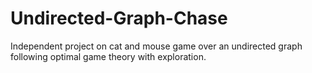 # Undirected-Graph-Chase
Independent project on cat and mouse game over an undirected graph following optimal game theory with exploration.
